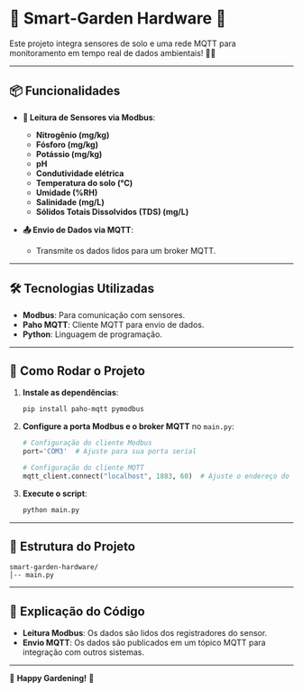 
# 🌿 Smart-Garden Hardware 🔧

Este projeto integra sensores de solo e uma rede MQTT para monitoramento em tempo real de dados ambientais! 📡🌱

---

## 📦 Funcionalidades

- **📡 Leitura de Sensores via Modbus**:
    - **Nitrogênio (mg/kg)**  
     - **Fósforo (mg/kg)**  
     - **Potássio (mg/kg)**  
     - **pH**  
     - **Condutividade elétrica**  
     - **Temperatura do solo (°C)**  
     - **Umidade (%RH)**  
     - **Salinidade (mg/L)**  
     - **Sólidos Totais Dissolvidos (TDS) (mg/L)**  

- **📤 Envio de Dados via MQTT**:
  - Transmite os dados lidos para um broker MQTT.

---

## 🛠️ Tecnologias Utilizadas

- **Modbus**: Para comunicação com sensores.
- **Paho MQTT**: Cliente MQTT para envio de dados.
- **Python**: Linguagem de programação.

---

## 🚀 Como Rodar o Projeto

1. **Instale as dependências**:

   ```bash
   pip install paho-mqtt pymodbus
   ```

2. **Configure a porta Modbus e o broker MQTT** no `main.py`:

   ```python
   # Configuração do cliente Modbus
   port='COM3'  # Ajuste para sua porta serial

   # Configuração do cliente MQTT
   mqtt_client.connect("localhost", 1883, 60)  # Ajuste o endereço do broker
   ```

3. **Execute o script**:

   ```bash
   python main.py
   ```

---

## 📝 Estrutura do Projeto

```
smart-garden-hardware/
│-- main.py
```

---

## 📝 Explicação do Código

- **Leitura Modbus**: Os dados são lidos dos registradores do sensor.
- **Envio MQTT**: Os dados são publicados em um tópico MQTT para integração com outros sistemas.

---

🌱 **Happy Gardening!** 🌿
